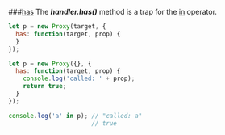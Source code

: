 ###[has](https://developer.mozilla.org/en-US/docs/Web/JavaScript/Reference/Global_Objects/Proxy/handler/set)
The <b><em>handler.has()</em></b> method is a trap for the [in](https://developer.mozilla.org/en-US/docs/Web/JavaScript/Reference/Operators/in) operator.

```javascript
let p = new Proxy(target, {
  has: function(target, prop) {
  }
});
```

```javascript
let p = new Proxy({}, {
  has: function(target, prop) {
    console.log('called: ' + prop);
    return true;
  }
});

console.log('a' in p); // "called: a"
                       // true
```